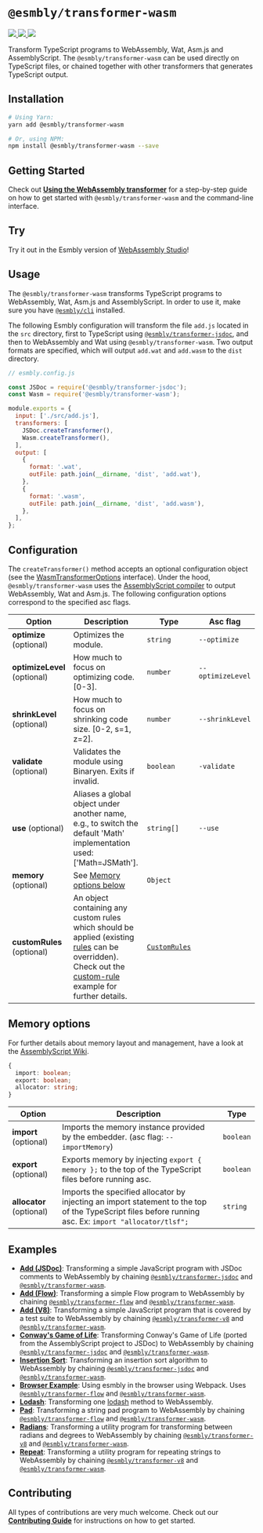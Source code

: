 # `@esmbly/transformer-wasm`
<p>
  <a title="MIT License" href="LICENSE">
    <img src="https://img.shields.io/github/license/gridsome/gridsome.svg?style=flat-square&label=License&colorB=6cc24a">
  </a>
  <a title="Build Status" href="https://travis-ci.org/esmbly/esmbly">
    <img src="https://travis-ci.org/esmbly/esmbly.svg?branch=master">
  </a>
  <a href="https://coveralls.io/github/esmbly/esmbly?branch=master" href="Coverage Status">
    <img src="https://coveralls.io/repos/github/esmbly/esmbly/badge.svg?branch=master" />
  </a>
</p>

Transform TypeScript programs to WebAssembly, Wat, Asm.js and AssemblyScript. The `@esmbly/transformer-wasm` can be used directly on TypeScript files, or chained together with other transformers that generates TypeScript output.

## Installation
```sh
# Using Yarn:
yarn add @esmbly/transformer-wasm

# Or, using NPM:
npm install @esmbly/transformer-wasm --save
```

## Getting Started
Check out [**Using the WebAssembly transformer**](/docs/using-the-wasm-transformer) for a step-by-step guide on how to get started with `@esmbly/transformer-wasm` and the command-line interface.

## Try
Try it out in the Esmbly version of [WebAssembly Studio](https://esmbly.github.io/WebAssemblyStudio)!

## Usage
The `@esmbly/transformer-wasm` transforms TypeScript programs to WebAssembly, Wat, Asm.js and AssemblyScript. In order to use it, make sure you have [`@esmbly/cli`](/packages/cli) installed.

The following Esmbly configuration will transform the file `add.js` located in the `src` directory, first to TypeScript using [`@esmbly/transformer-jsdoc`](/packages/transformer-jsdoc), and then to WebAssembly and Wat using `@esmbly/transformer-wasm`. Two output formats are specified, which will output `add.wat` and `add.wasm` to the `dist` directory.
```js
// esmbly.config.js

const JSDoc = require('@esmbly/transformer-jsdoc');
const Wasm = require('@esmbly/transformer-wasm');

module.exports = {
  input: ['./src/add.js'],
  transformers: [
    JSDoc.createTransformer(),
    Wasm.createTransformer(),
  ],
  output: [
    {
      format: '.wat',
      outFile: path.join(__dirname, 'dist', 'add.wat'),
    },
    {
      format: '.wasm',
      outFile: path.join(__dirname, 'dist', 'add.wasm'),
    },
  ],
};
```

## Configuration
The `createTransformer()` method accepts an optional configuration object (see the [WasmTransformerOptions](https://github.com/esmbly/esmbly/blob/documentation/packages/transformer-wasm/src/index.ts) interface). Under the hood, `@esmbly/transformer-wasm` uses the [AssemblyScript compiler](https://github.com/AssemblyScript/assemblyscript/wiki/Using-the-compiler) to output WebAssembly, Wat and Asm.js. The following configuration options correspond to the specified asc flags.  

| Option        |  Description               | Type      | Asc flag              |
|---------------|----------------------------|-----------|-----------------------|
| **optimize** (optional)      |  Optimizes the module.  | `string` | `--optimize` |
| **optimizeLevel** (optional) |  How much to focus on optimizing code. [0-3]. | `number` | `--optimizeLevel`  |  
| **shrinkLevel** (optional)   |  How much to focus on shrinking code size. [0-2, s=1, z=2]. | `number` | `--shrinkLevel` | 
| **validate** (optional)      |  Validates the module using Binaryen. Exits if invalid. | `boolean` | `-validate` |   
| **use** (optional)           |  Aliases a global object under another name, e.g., to switch the default 'Math' implementation used: ['Math=JSMath']. | `string[]` | `--use` | 
| **memory** (optional)        |  See [Memory options below](#memory-options) | `Object` |   |
| **customRules** (optional)     |  An object containing any custom rules which should be applied (existing [rules](https://github.com/esmbly/esmbly/tree/documentation/packages/transformer-wasm/src/rules) can be overridden). Check out the [custom-rule](/custom-rule) example for further details.                            | [`CustomRules`](https://github.com/esmbly/esmbly/blob/master/packages/types/src/Rule.ts) | |

## Memory options
For further details about memory layout and management, have a look at the [AssemblyScript Wiki](https://github.com/AssemblyScript/assemblyscript/wiki/Memory-Layout-&-Management).

```typescript
{ 
  import: boolean;
  export: boolean;
  allocator: string;
}
```  

| Option             |  Description                 | Type          |
|--------------------|------------------------------|---------------|
| **import** (optional)  | Imports the memory instance provided by the embedder. (asc flag: `--importMemory`) | `boolean`  |
| **export** (optional)  | Exports memory by injecting `export { memory };` to the top of the TypeScript files before running asc. | `boolean` |  
| **allocator** (optional) | Imports the specified allocator by injecting an import statement to the top of the TypeScript files before running asc. Ex: `import "allocator/tlsf";` | `string`        |

## Examples
- [**Add (JSDoc)**](/examples/add-jsdoc-to-wasm): Transforming a simple JavaScript program with JSDoc comments to WebAssembly by chaining [`@esmbly/transformer-jsdoc`](/packages/transformer-jsdoc) and [`@esmbly/transformer-wasm`](/packages/transformer-wasm).
- [**Add (Flow)**](/examples/add-jsdoc-to-wasm): Transforming a simple Flow program to WebAssembly by chaining [`@esmbly/transformer-flow`](/packages/transformer-flow) and [`@esmbly/transformer-wasm`](/packages/transformer-wasm).
- [**Add (V8)**](/examples/add-jsdoc-to-wasm): Transforming a simple JavaScript program that is covered by a test suite to WebAssembly by chaining [`@esmbly/transformer-v8`](/packages/transformer-v8) and [`@esmbly/transformer-wasm`](/packages/transformer-wasm).
- [**Conway's Game of Life**](/examples/game-of-life): Transforming Conway's Game of Life (ported from the AssemblyScript project to JSDoc) to WebAssembly by chaining [`@esmbly/transformer-jsdoc`](/packages/transformer-jsdoc) and [`@esmbly/transformer-wasm`](/packages/transformer-wasm).
- [**Insertion Sort**](/examples/insertion-sort): Transforming an insertion sort algorithm to WebAssembly by chaining [`@esmbly/transformer-jsdoc`](/packages/transformer-jsdoc) and [`@esmbly/transformer-wasm`](/packages/transformer-wasm).
- [**Browser Example**](/browser-example): Using esmbly in the browser using Webpack. Uses [`@esmbly/transformer-flow`](/packages/transformer-flow) and [`@esmbly/transformer-wasm`](/packages/transformer-wasm).
- [**Lodash**](/examples/lodash): Transforming one [lodash](https://github.com/lodash/lodash) method to WebAssembly.
- [**Pad**](/examples/pad): Transforming a string pad program to WebAssembly by chaining [`@esmbly/transformer-flow`](/packages/transformer-flow) and [`@esmbly/transformer-wasm`](/packages/transformer-wasm).
- [**Radians**](/examples/pad): Transforming a utility program for transforming between radians and degrees to WebAssembly by chaining [`@esmbly/transformer-v8`](/packages/transformer-v8) and [`@esmbly/transformer-wasm`](/packages/transformer-wasm).
- [**Repeat**](/examples/pad): Transforming a utility program for repeating strings to WebAssembly by chaining [`@esmbly/transformer-v8`](/packages/transformer-v8) and [`@esmbly/transformer-wasm`](/packages/transformer-wasm).

## Contributing
All types of contributions are very much welcome. Check out our [**Contributing Guide**](CONTRIBUTING.md) for instructions on how to get started.